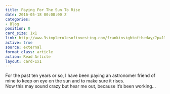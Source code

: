 ```yaml
---
title: Paying For The Sun To Rise
date: 2016-05-18 00:00:00 Z
categories:
- Blog
position: 0
card_size: 1x1
link: http://www.3simplerulesofinvesting.com/frankinsightoftheday/?p=1327
active: true
source: external
format_class: article
action: Read Article
layout: card-1x1
---
```


For the past ten years or so, I have been paying an astronomer friend of mine to keep on eye on the sun and to make sure it rises.  
Now this may sound crazy but hear me out, because it’s been working...
